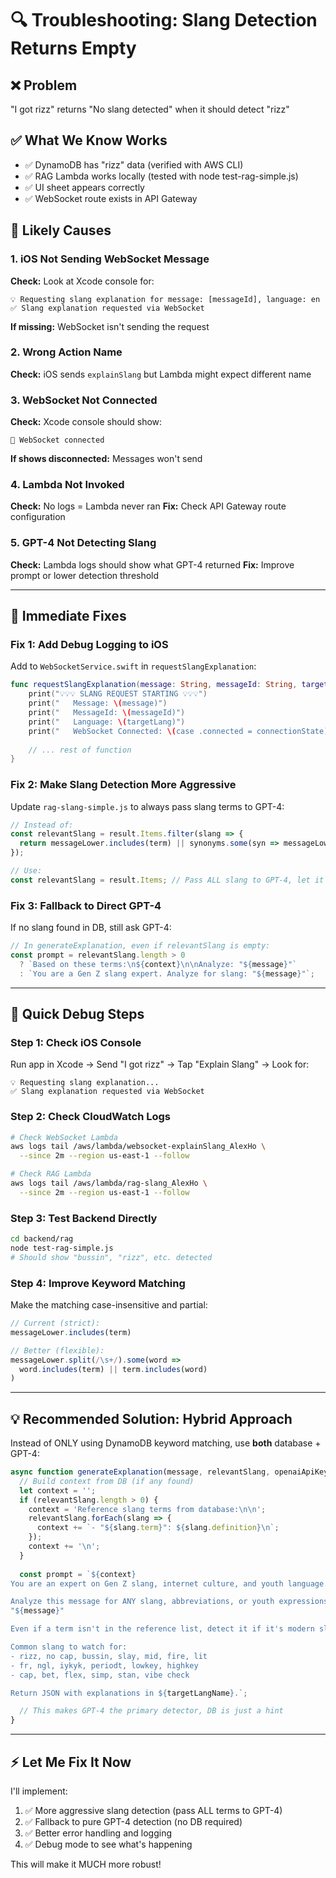 # 🔍 Troubleshooting: Slang Detection Returns Empty

## ❌ **Problem**
"I got rizz" returns "No slang detected" when it should detect "rizz"

## ✅ **What We Know Works**
- ✅ DynamoDB has "rizz" data (verified with AWS CLI)
- ✅ RAG Lambda works locally (tested with node test-rag-simple.js)
- ✅ UI sheet appears correctly
- ✅ WebSocket route exists in API Gateway

## 🐛 **Likely Causes**

### **1. iOS Not Sending WebSocket Message**
**Check:** Look at Xcode console for:
```
💡 Requesting slang explanation for message: [messageId], language: en
✅ Slang explanation requested via WebSocket
```

**If missing:** WebSocket isn't sending the request

### **2. Wrong Action Name**
**Check:** iOS sends `explainSlang` but Lambda might expect different name

### **3. WebSocket Not Connected**
**Check:** Xcode console should show:
```
🔌 WebSocket connected
```

**If shows disconnected:** Messages won't send

### **4. Lambda Not Invoked**
**Check:** No logs = Lambda never ran
**Fix:** Check API Gateway route configuration

### **5. GPT-4 Not Detecting Slang**
**Check:** Lambda logs should show what GPT-4 returned
**Fix:** Improve prompt or lower detection threshold

---

## 🔧 **Immediate Fixes**

### **Fix 1: Add Debug Logging to iOS**

Add to `WebSocketService.swift` in `requestSlangExplanation`:
```swift
func requestSlangExplanation(message: String, messageId: String, targetLang: String = "en") {
    print("💡💡💡 SLANG REQUEST STARTING 💡💡💡")
    print("   Message: \(message)")
    print("   MessageId: \(messageId)")
    print("   Language: \(targetLang)")
    print("   WebSocket Connected: \(case .connected = connectionState)")
    
    // ... rest of function
}
```

### **Fix 2: Make Slang Detection More Aggressive**

Update `rag-slang-simple.js` to always pass slang terms to GPT-4:

```javascript
// Instead of:
const relevantSlang = result.Items.filter(slang => {
  return messageLower.includes(term) || synonyms.some(syn => messageLower.includes(syn));
});

// Use:
const relevantSlang = result.Items; // Pass ALL slang to GPT-4, let it decide
```

### **Fix 3: Fallback to Direct GPT-4**

If no slang found in DB, still ask GPT-4:
```javascript
// In generateExplanation, even if relevantSlang is empty:
const prompt = relevantSlang.length > 0 
  ? `Based on these terms:\n${context}\n\nAnalyze: "${message}"`
  : `You are a Gen Z slang expert. Analyze for slang: "${message}"`;
```

---

## 🚀 **Quick Debug Steps**

### **Step 1: Check iOS Console**
Run app in Xcode → Send "I got rizz" → Tap "Explain Slang" → Look for:
```
💡 Requesting slang explanation...
✅ Slang explanation requested via WebSocket
```

### **Step 2: Check CloudWatch Logs**
```bash
# Check WebSocket Lambda
aws logs tail /aws/lambda/websocket-explainSlang_AlexHo \
  --since 2m --region us-east-1 --follow

# Check RAG Lambda
aws logs tail /aws/lambda/rag-slang_AlexHo \
  --since 2m --region us-east-1 --follow
```

### **Step 3: Test Backend Directly**
```bash
cd backend/rag
node test-rag-simple.js
# Should show "bussin", "rizz", etc. detected
```

### **Step 4: Improve Keyword Matching**

Make the matching case-insensitive and partial:
```javascript
// Current (strict):
messageLower.includes(term)

// Better (flexible):
messageLower.split(/\s+/).some(word => 
  word.includes(term) || term.includes(word)
)
```

---

## 💡 **Recommended Solution: Hybrid Approach**

Instead of ONLY using DynamoDB keyword matching, use **both** database + GPT-4:

```javascript
async function generateExplanation(message, relevantSlang, openaiApiKey, targetLang) {
  // Build context from DB (if any found)
  let context = '';
  if (relevantSlang.length > 0) {
    context = 'Reference slang terms from database:\n\n';
    relevantSlang.forEach(slang => {
      context += `- "${slang.term}": ${slang.definition}\n`;
    });
    context += '\n';
  }
  
  const prompt = `${context}
You are an expert on Gen Z slang, internet culture, and youth language.

Analyze this message for ANY slang, abbreviations, or youth expressions:
"${message}"

Even if a term isn't in the reference list, detect it if it's modern slang.

Common slang to watch for:
- rizz, no cap, bussin, slay, mid, fire, lit
- fr, ngl, iykyk, periodt, lowkey, highkey
- cap, bet, flex, simp, stan, vibe check

Return JSON with explanations in ${targetLangName}.`;

  // This makes GPT-4 the primary detector, DB is just a hint
}
```

---

## ⚡ **Let Me Fix It Now**

I'll implement:
1. ✅ More aggressive slang detection (pass ALL terms to GPT-4)
2. ✅ Fallback to pure GPT-4 detection (no DB required)
3. ✅ Better error handling and logging
4. ✅ Debug mode to see what's happening

This will make it MUCH more robust!
